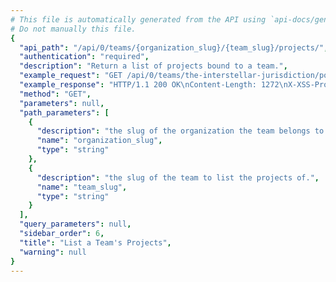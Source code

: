 ```yaml
---
# This file is automatically generated from the API using `api-docs/generate.py`
# Do not manually this file.
{
  "api_path": "/api/0/teams/{organization_slug}/{team_slug}/projects/", 
  "authentication": "required", 
  "description": "Return a list of projects bound to a team.", 
  "example_request": "GET /api/0/teams/the-interstellar-jurisdiction/powerful-abolitionist/projects/ HTTP/1.1\nHost: sentry.io\nAuthorization: Bearer {base64-encoded-key-here}", 
  "example_response": "HTTP/1.1 200 OK\nContent-Length: 1272\nX-XSS-Protection: 1; mode=block\nX-Content-Type-Options: nosniff\nContent-Language: en\nVary: Accept-Language, Cookie\nLink: <https://sentry.io/api/0/teams/the-interstellar-jurisdiction/powerful-abolitionist/projects/?&cursor=100:-1:1>; rel=\"previous\"; results=\"false\"; cursor=\"100:-1:1\", <https://sentry.io/api/0/teams/the-interstellar-jurisdiction/powerful-abolitionist/projects/?&cursor=100:1:0>; rel=\"next\"; results=\"false\"; cursor=\"100:1:0\"\nAllow: GET, POST, HEAD, OPTIONS\nX-Frame-Options: deny\nContent-Type: application/json\n\n[\n  {\n    \"dateCreated\": \"2018-09-19T21:06:55.619Z\", \n    \"firstEvent\": null, \n    \"hasAccess\": true, \n    \"id\": \"3\", \n    \"isBookmarked\": false, \n    \"isMember\": false, \n    \"latestDeploys\": null, \n    \"name\": \"Prime Mover\", \n    \"platform\": null, \n    \"platforms\": [], \n    \"slug\": \"prime-mover\", \n    \"team\": {\n      \"id\": \"2\", \n      \"name\": \"Powerful Abolitionist\", \n      \"slug\": \"powerful-abolitionist\"\n    }, \n    \"teams\": [\n      {\n        \"id\": \"2\", \n        \"name\": \"Powerful Abolitionist\", \n        \"slug\": \"powerful-abolitionist\"\n      }\n    ]\n  }, \n  {\n    \"dateCreated\": \"2018-09-19T21:06:51.747Z\", \n    \"firstEvent\": null, \n    \"hasAccess\": true, \n    \"id\": \"2\", \n    \"isBookmarked\": false, \n    \"isMember\": false, \n    \"latestDeploys\": null, \n    \"name\": \"Pump Station\", \n    \"platform\": null, \n    \"platforms\": [], \n    \"slug\": \"pump-station\", \n    \"team\": {\n      \"id\": \"2\", \n      \"name\": \"Powerful Abolitionist\", \n      \"slug\": \"powerful-abolitionist\"\n    }, \n    \"teams\": [\n      {\n        \"id\": \"2\", \n        \"name\": \"Powerful Abolitionist\", \n        \"slug\": \"powerful-abolitionist\"\n      }\n    ]\n  }, \n  {\n    \"dateCreated\": \"2018-09-19T21:07:06.111Z\", \n    \"firstEvent\": null, \n    \"hasAccess\": true, \n    \"id\": \"4\", \n    \"isBookmarked\": false, \n    \"isMember\": false, \n    \"latestDeploys\": null, \n    \"name\": \"The Spoiled Yoghurt\", \n    \"platform\": null, \n    \"platforms\": [], \n    \"slug\": \"the-spoiled-yoghurt\", \n    \"team\": {\n      \"id\": \"2\", \n      \"name\": \"Powerful Abolitionist\", \n      \"slug\": \"powerful-abolitionist\"\n    }, \n    \"teams\": [\n      {\n        \"id\": \"2\", \n        \"name\": \"Powerful Abolitionist\", \n        \"slug\": \"powerful-abolitionist\"\n      }\n    ]\n  }\n]", 
  "method": "GET", 
  "parameters": null, 
  "path_parameters": [
    {
      "description": "the slug of the organization the team belongs to.", 
      "name": "organization_slug", 
      "type": "string"
    }, 
    {
      "description": "the slug of the team to list the projects of.", 
      "name": "team_slug", 
      "type": "string"
    }
  ], 
  "query_parameters": null, 
  "sidebar_order": 6, 
  "title": "List a Team's Projects", 
  "warning": null
}
---
```

